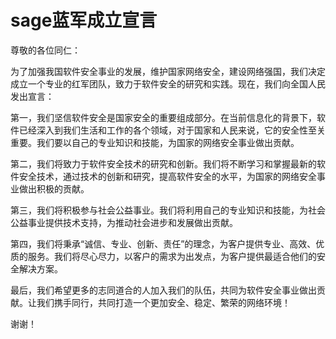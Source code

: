 # sage蓝军成立宣言
尊敬的各位同仁：

为了加强我国软件安全事业的发展，维护国家网络安全，建设网络强国，我们决定成立一个专业的红军团队，致力于软件安全的研究和实践。现在，我们向全国人民发出宣言：

第一，我们坚信软件安全是国家安全的重要组成部分。在当前信息化的背景下，软件已经深入到我们生活和工作的各个领域，对于国家和人民来说，它的安全性至关重要。我们要以自己的专业知识和技能，为国家的网络安全事业做出贡献。

第二，我们将致力于软件安全技术的研究和创新。我们将不断学习和掌握最新的软件安全技术，通过技术的创新和研究，提高软件安全的水平，为国家的网络安全事业做出积极的贡献。

第三，我们将积极参与社会公益事业。我们将利用自己的专业知识和技能，为社会公益事业提供技术支持，为推动社会进步和发展做出贡献。

第四，我们将秉承“诚信、专业、创新、责任”的理念，为客户提供专业、高效、优质的服务。我们将尽心尽力，以客户的需求为出发点，为客户提供最适合他们的安全解决方案。

最后，我们希望更多的志同道合的人加入我们的队伍，共同为软件安全事业做出贡献。让我们携手同行，共同打造一个更加安全、稳定、繁荣的网络环境！

谢谢！
